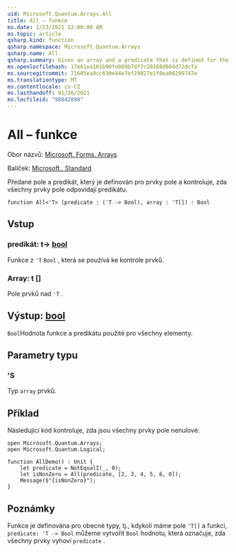 ```yaml
---
uid: Microsoft.Quantum.Arrays.All
title: All – funkce
ms.date: 1/23/2021 12:00:00 AM
ms.topic: article
qsharp.kind: function
qsharp.namespace: Microsoft.Quantum.Arrays
qsharp.name: All
qsharp.summary: Given an array and a predicate that is defined for the elements of the array, and checks if all elements of the array satisfy the predicate.
ms.openlocfilehash: 17e61ea161b90fe089b7df7c10188d604d72dcfa
ms.sourcegitcommit: 71605ea9cc630e84e7ef29027e1f0ea06299747e
ms.translationtype: MT
ms.contentlocale: cs-CZ
ms.lasthandoff: 01/26/2021
ms.locfileid: "98842898"
---
```

# <a name="all-function"></a>All – funkce

Obor názvů: [Microsoft. Forms. Arrays](xref:Microsoft.Quantum.Arrays)

Balíček: [Microsoft.. Standard](https://nuget.org/packages/Microsoft.Quantum.Standard)


Předané pole a predikát, který je definován pro prvky pole a kontroluje, zda všechny prvky pole odpovídají predikátu.

```qsharp
function All<'T> (predicate : ('T -> Bool), array : 'T[]) : Bool
```


## <a name="input"></a>Vstup

### <a name="predicate--t---bool"></a>predikát: t-> [bool](xref:microsoft.quantum.lang-ref.bool)

Funkce z `'T` `Bool` , která se používá ke kontrole prvků.


### <a name="array--t"></a>Array: t []

Pole prvků nad `'T` .



## <a name="output--bool"></a>Výstup: [bool](xref:microsoft.quantum.lang-ref.bool)

`Bool`Hodnota funkce a predikátu použité pro všechny elementy.

## <a name="type-parameters"></a>Parametry typu

### <a name="t"></a>'S

Typ `array` prvků.

## <a name="example"></a>Příklad

Následující kód kontroluje, zda jsou všechny prvky pole nenulové:

```qsharp
open Microsoft.Quantum.Arrays;
open Microsoft.Quantum.Logical;

function AllDemo() : Unit {
    let predicate = NotEqualI(_, 0);
    let isNonZero = All(predicate, [2, 3, 4, 5, 6, 0]);
    Message($"{isNonZero}");
}
```

## <a name="remarks"></a>Poznámky

Funkce je definována pro obecné typy, tj., kdykoli máme pole `'T[]` a funkci, `predicate: 'T -> Bool` můžeme vytvořit `Bool` hodnotu, která označuje, zda všechny prvky vyhoví `predicate` .